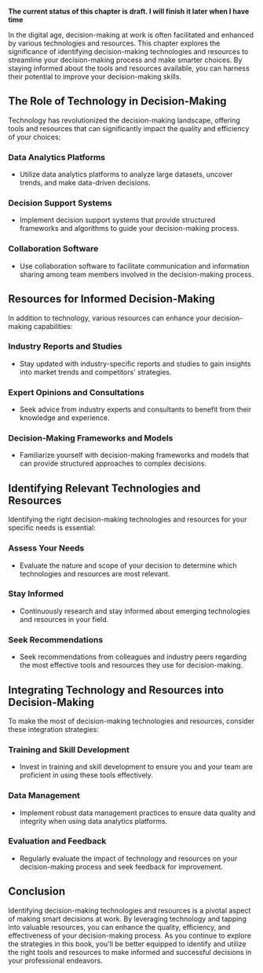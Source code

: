 **The current status of this chapter is draft. I will finish it later when I have time**

In the digital age, decision-making at work is often facilitated and enhanced by various technologies and resources. This chapter explores the significance of identifying decision-making technologies and resources to streamline your decision-making process and make smarter choices. By staying informed about the tools and resources available, you can harness their potential to improve your decision-making skills.

The Role of Technology in Decision-Making
-----------------------------------------

Technology has revolutionized the decision-making landscape, offering tools and resources that can significantly impact the quality and efficiency of your choices:

### Data Analytics Platforms

* Utilize data analytics platforms to analyze large datasets, uncover trends, and make data-driven decisions.

### Decision Support Systems

* Implement decision support systems that provide structured frameworks and algorithms to guide your decision-making process.

### Collaboration Software

* Use collaboration software to facilitate communication and information sharing among team members involved in the decision-making process.

Resources for Informed Decision-Making
--------------------------------------

In addition to technology, various resources can enhance your decision-making capabilities:

### Industry Reports and Studies

* Stay updated with industry-specific reports and studies to gain insights into market trends and competitors' strategies.

### Expert Opinions and Consultations

* Seek advice from industry experts and consultants to benefit from their knowledge and experience.

### Decision-Making Frameworks and Models

* Familiarize yourself with decision-making frameworks and models that can provide structured approaches to complex decisions.

Identifying Relevant Technologies and Resources
-----------------------------------------------

Identifying the right decision-making technologies and resources for your specific needs is essential:

### Assess Your Needs

* Evaluate the nature and scope of your decision to determine which technologies and resources are most relevant.

### Stay Informed

* Continuously research and stay informed about emerging technologies and resources in your field.

### Seek Recommendations

* Seek recommendations from colleagues and industry peers regarding the most effective tools and resources they use for decision-making.

Integrating Technology and Resources into Decision-Making
---------------------------------------------------------

To make the most of decision-making technologies and resources, consider these integration strategies:

### Training and Skill Development

* Invest in training and skill development to ensure you and your team are proficient in using these tools effectively.

### Data Management

* Implement robust data management practices to ensure data quality and integrity when using data analytics platforms.

### Evaluation and Feedback

* Regularly evaluate the impact of technology and resources on your decision-making process and seek feedback for improvement.

Conclusion
----------

Identifying decision-making technologies and resources is a pivotal aspect of making smart decisions at work. By leveraging technology and tapping into valuable resources, you can enhance the quality, efficiency, and effectiveness of your decision-making process. As you continue to explore the strategies in this book, you'll be better equipped to identify and utilize the right tools and resources to make informed and successful decisions in your professional endeavors.
